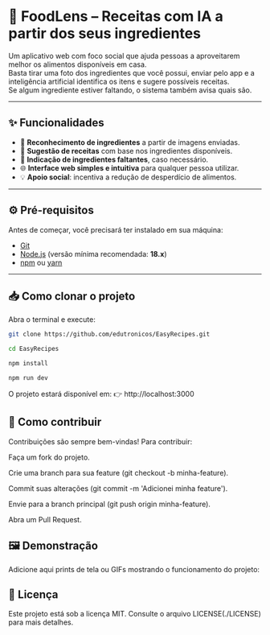 # 🍳 FoodLens – Receitas com IA a partir dos seus ingredientes

Um aplicativo web com foco social que ajuda pessoas a aproveitarem melhor os alimentos disponíveis em casa.  
Basta tirar uma foto dos ingredientes que você possui, enviar pelo app e a inteligência artificial identifica os itens e sugere possíveis receitas.  
Se algum ingrediente estiver faltando, o sistema também avisa quais são.

---

## ✨ Funcionalidades

- 📸 **Reconhecimento de ingredientes** a partir de imagens enviadas.  
- 🧾 **Sugestão de receitas** com base nos ingredientes disponíveis.  
- 🔎 **Indicação de ingredientes faltantes**, caso necessário.  
- 🌐 **Interface web simples e intuitiva** para qualquer pessoa utilizar.  
- 💡 **Apoio social**: incentiva a redução de desperdício de alimentos.  

---

## ⚙️ Pré-requisitos

Antes de começar, você precisará ter instalado em sua máquina:

- [Git](https://git-scm.com/)  
- [Node.js](https://nodejs.org/) (versão mínima recomendada: **18.x**)  
- [npm](https://www.npmjs.com/) ou [yarn](https://yarnpkg.com/)  

---

## 📥 Como clonar o projeto

Abra o terminal e execute:

```bash
git clone https://github.com/edutronicos/EasyRecipes.git

cd EasyRecipes

npm install 

npm run dev

``` 
O projeto estará disponível em:
👉 http://localhost:3000

## 🤝 Como contribuir

Contribuições são sempre bem-vindas!
Para contribuir:

Faça um fork do projeto.

Crie uma branch para sua feature (git checkout -b minha-feature).

Commit suas alterações (git commit -m 'Adicionei minha feature').

Envie para a branch principal (git push origin minha-feature).

Abra um Pull Request.

## 🖼️ Demonstração

Adicione aqui prints de tela ou GIFs mostrando o funcionamento do projeto:

## 📄 Licença

Este projeto está sob a licença MIT.
Consulte o arquivo LICENSE(./LICENSE) para mais detalhes.